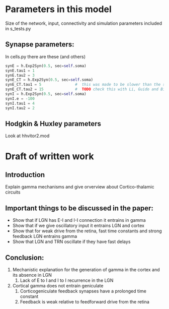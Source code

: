 # Parameters in this model

Size of the network, input, connectivity and simulation parameters included in s_tests.py
##  Synapse parameters:
In cells.py there are these (and others)
```python
synE = h.Exp2Syn(0.5, sec=self.soma)
synE.tau1 = 1
synE.tau2 = 3
synE_CT = h.Exp2Syn(0.5, sec=self.soma)
synE_CT.tau1 = 5               #  this was made to be slower than the synE - but artificial values were used because the synE time constants couldn't get smaller than 1
synE_CT.tau2 = 15              #  TODO check this with Li, Guido and Bickford 2003
synI = h.Exp2Syn(0.5, sec=self.soma)
synI.e = -100
synI.tau1 = 4
synI.tau2 = 2
```

## Hodgkin & Huxley parameters
Look at hhvitor2.mod

# Draft of written work

## Introduction
Explain gamma mechanisms and give orverview about Cortico-thalamic circuits

## Important things to be discussed in the paper:
* Show that if LGN has E-I and I-I connection it entrains in gamma
* Show that if we give oscillatory input it entrains LGN and cortex
* Show that for weak drive from the retina, fast time constants and strong feedback LGN entrains gamma
* Show that LGN and TRN oscillate if they have fast delays

## Conclusion:
1. Mechanistic explanation for the generation of gamma in the cortex and its absence in LGN
    1. Lack of E to I and I to I recurrence in the LGN
2. Cortical gamma does not entrain geniculate
    1. Corticogeniculate feedback synapses have a prolonged time constant
    2. Feedback is weak relative to feedforward drive from the retina